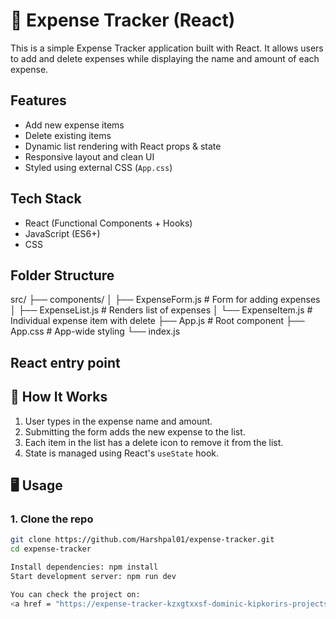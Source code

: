 # 💸 Expense Tracker (React)

This is a simple Expense Tracker application built with React. It allows users to add and delete expenses while displaying the name and amount of each expense.

## Features

- Add new expense items
- Delete existing items
- Dynamic list rendering with React props & state
- Responsive layout and clean UI
- Styled using external CSS (`App.css`)

##  Tech Stack

- React (Functional Components + Hooks)
- JavaScript (ES6+)
- CSS

## Folder Structure
src/ ├── components/ │ ├── ExpenseForm.js # Form for adding expenses │ ├── ExpenseList.js # Renders list of expenses │ └── ExpenseItem.js # Individual expense item with delete ├── App.js # Root component ├── App.css # App-wide styling └── index.js
## React entry point

## 🧠 How It Works

1. User types in the expense name and amount.
2. Submitting the form adds the new expense to the list.
3. Each item in the list has a delete icon to remove it from the list.
4. State is managed using React's `useState` hook.

## 🖥️ Usage

### 1. Clone the repo

```bash
git clone https://github.com/Harshpal01/expense-tracker.git
cd expense-tracker

Install dependencies: npm install
Start development server: npm run dev

You can check the project on: 
<a href = "https://expense-tracker-kzxgtxxsf-dominic-kipkorirs-projects.vercel.app/" target ="_blank"> dominic.tech</a>



